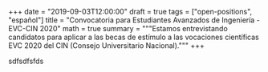 +++
date = "2019-09-03T12:00:00"
draft = true
tags = ["open-positions", "español"]
title = "Convocatoria para Estudiantes Avanzados de Ingeniería - EVC-CIN 2020"
math = true
summary = """Estamos entrevistando candidatos para aplicar a las becas de estímulo a las vocaciones científicas EVC 2020 del CIN (Consejo Universitario Nacional)."""
+++

sdfsdfsfds